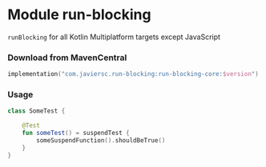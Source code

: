 # Module run-blocking

`runBlocking` for all Kotlin Multiplatform targets except JavaScript

### Download from MavenCentral

```kotlin
implementation("com.javiersc.run-blocking:run-blocking-core:$version")
```

### Usage

```kotlin
class SomeTest {

    @Test 
    fun someTest() = suspendTest { 
        someSuspendFunction().shouldBeTrue()
    }
}
```

